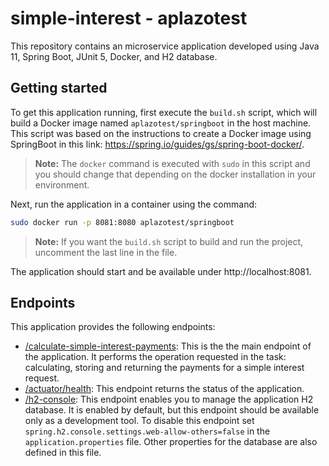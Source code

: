 # simple-interest - aplazotest
This repository contains an microservice application developed using Java 11, Spring Boot, JUnit 5, Docker, and H2 database.
## Getting started
To get this application running, first execute the `build.sh` script, which will build a Docker image named `aplazotest/springboot` in the host machine.  This script was based on the instructions to create a Docker image using SpringBoot in this link: https://spring.io/guides/gs/spring-boot-docker/.

> **Note:** The `docker` command is executed with `sudo` in this script and you should change that depending on the docker installation in your environment.

Next, run the application in a container using the command:
```sh
sudo docker run -p 8081:8080 aplazotest/springboot
```
> **Note:** If you want the `build.sh` script to build and run the project, uncomment the last line in the file.

The application should start and be available under http://localhost:8081.

## Endpoints
This application provides the following endpoints:

- [/calculate-simple-interest-payments](http://localhost:8081/calculate-simple-interest-payments): This is the the main endpoint of the application. It performs the operation requested in the task: calculating, storing and returning the payments for a simple interest request.
- [/actuator/health](http://localhost:8081/actuator/health): This endpoint returns the status of the application.
- [/h2-console](http://localhost:8081/h2-console): This endpoint enables you to manage the application H2 database. It is enabled by default, but this endpoint should be available only as a development tool. To disable this endpoint set `spring.h2.console.settings.web-allow-others=false` in the `application.properties` file. Other properties for the database are also defined in this file.

